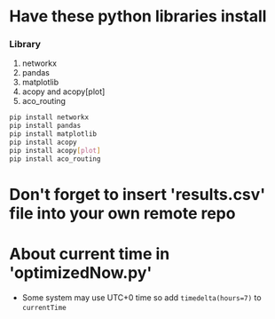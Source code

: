 # Have these python libraries install

### Library

1. networkx
2. pandas
3. matplotlib
4. acopy and acopy[plot]
5. aco_routing

```sh
pip install networkx
pip install pandas
pip install matplotlib
pip install acopy
pip install acopy[plot]
pip install aco_routing
```

# Don't forget to insert 'results.csv' file into your own remote repo

# About current time in 'optimizedNow.py'

- Some system may use UTC+0 time so add `timedelta(hours=7)` to `currentTime`
